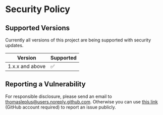 # Security Policy

## Supported Versions

Currently all versions of this project are
being supported with security updates.

| Version         | Supported          |
| --------------- | ------------------ |
| 1.x.x and above | :white_check_mark: |

## Reporting a Vulnerability

For responsible disclosure, please send an email to thomasleplus@users.noreply.github.com. Otherwise you can use [this link](https://github.com/leplusorg/ristretto/issues/new?assignees=thomasleplus&labels=security&template=security_vulnerability.md&title=%5BVULN%5D) (GitHub account required) to report an issue publicly.
